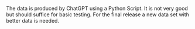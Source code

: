 The data is produced by ChatGPT using a Python Script. It is not very good but should suffice for basic testing. For the final release a new data set with better data is needed. 
